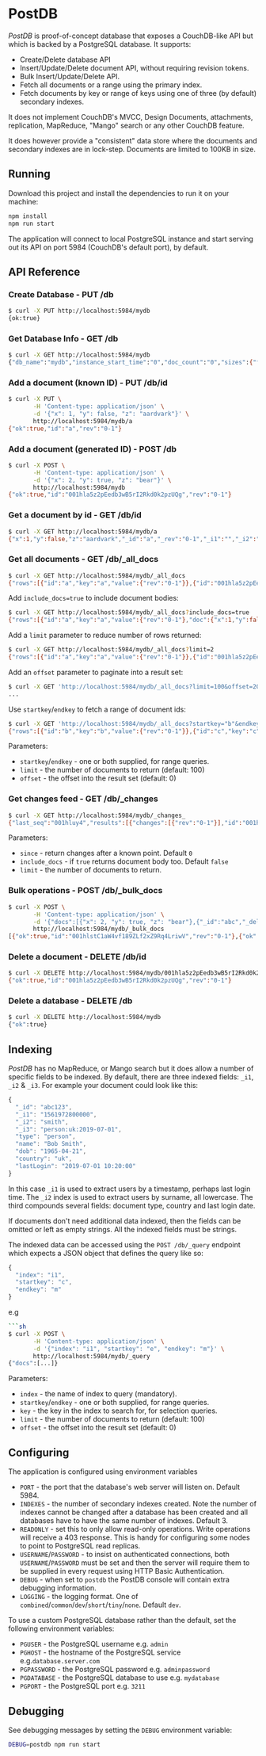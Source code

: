 
# PostDB

*PostDB* is proof-of-concept database that exposes a CouchDB-like API but which is backed by a PostgreSQL database. It supports:

- Create/Delete database API
- Insert/Update/Delete document API, without requiring revision tokens.
- Bulk Insert/Update/Delete API.
- Fetch all documents or a range using the primary index.
- Fetch documents by key or range of keys using one of three (by default) secondary indexes.

It does not implement CouchDB's MVCC, Design Documents, attachments, replication, MapReduce, "Mango" search or any other CouchDB feature.

It does however provide a "consistent" data store where the documents and secondary indexes are in lock-step. Documents are limited to 100KB in size.

## Running 

Download this project and install the dependencies to run it on your machine:

```sh
npm install
npm run start
```

The application will connect to local PostgreSQL instance and start serving out its API on port 5984 (CouchDB's default port), by default.

## API Reference

### Create Database - PUT /db

```sh
$ curl -X PUT http://localhost:5984/mydb
{ok:true}
```

### Get Database Info  - GET /db

```sh
$ curl -X GET http://localhost:5984/mydb
{"db_name":"mydb","instance_start_time":"0","doc_count":"0","sizes":{"file":"40960","active":"0"}
```

### Add a document (known ID) - PUT /db/id

```sh
$ curl -X PUT \
       -H 'Content-type: application/json' \
       -d '{"x": 1, "y": false, "z": "aardvark"}' \
       http://localhost:5984/mydb/a
{"ok":true,"id":"a","rev":"0-1"}
```

### Add a document (generated ID) - POST /db

```sh
$ curl -X POST \
       -H 'Content-type: application/json' \
       -d '{"x": 2, "y": true, "z": "bear"}' \
       http://localhost:5984/mydb
{"ok":true,"id":"001hla5z2pEedb3wB5rI2Rkd0k2pzUQg","rev":"0-1"}
```

### Get a document by id - GET /db/id

```sh
$ curl -X GET http://localhost:5984/mydb/a
{"x":1,"y":false,"z":"aardvark","_id":"a","_rev":"0-1","_i1":"","_i2":"","_i3":""}
```

### Get all documents - GET /db/_all_docs

```sh
$ curl -X GET http://localhost:5984/mydb/_all_docs
{"rows":[{"id":"a","key":"a","value":{"rev":"0-1"}},{"id":"001hla5z2pEedb3wB5rI2Rkd0k2pzUQg","key":"001hla5z2pEedb3wB5rI2Rkd0k2pzUQg","value":{"rev":"0-1"}},{"id":"b","key":"b","value":{"rev":"0-1"}},{"id":"c","key":"c","value":{"rev":"0-1"}},{"id":"d","key":"d","value":{"rev":"0-1"}},{"id":"e","key":"e","value":{"rev":"0-1"}},{"id":"f","key":"f","value":{"rev":"0-1"}}]}
```

Add `include_docs=true` to include document bodies:

```sh
$ curl -X GET http://localhost:5984/mydb/_all_docs?include_docs=true
{"rows":[{"id":"a","key":"a","value":{"rev":"0-1"},"doc":{"x":1,"y":false,"z":"aardvark","_id":"a","_rev":"0-1","_i1":"","_i2":"","_i3":""}},{"id":"001hla5z2pEedb3wB5rI2Rkd0k2pzUQg","key":"001hla5z2pEedb3wB5rI2Rkd0k2pzUQg","value":{"rev":"0-1"},"doc":{"x":2,"y":true,"z":"bear","_id":"001hla5z2pEedb3wB5rI2Rkd0k2pzUQg","_rev":"0-1","_i1":"","_i2":"","_i3":""}},{"id":"b","key":"b","value":{"rev":"0-1"},"doc":{"x":1,"y":false,"z":"bat","_id":"b","_rev":"0-1","_i1":"","_i2":"","_i3":""}},{"id":"c","key":"c","value":{"rev":"0-1"},"doc":{"x":1,"y":false,"z":"cat","_id":"c","_rev":"0-1","_i1":"","_i2":"","_i3":""}},{"id":"d","key":"d","value":{"rev":"0-1"},"doc":{"x":1,"y":false,"z":"dog","_id":"d","_rev":"0-1","_i1":"","_i2":"","_i3":""}},{"id":"e","key":"e","value":{"rev":"0-1"},"doc":{"x":1,"y":false,"z":"eagle","_id":"e","_rev":"0-1","_i1":"","_i2":"","_i3":""}},{"id":"f","key":"f","value":{"rev":"0-1"},"doc":{"x":1,"y":false,"z":"fox","_id":"f","_rev":"0-1","_i1":"","_i2":"","_i3":""}}]}
```

Add a `limit` parameter to reduce number of rows returned:

```sh
$ curl -X GET http://localhost:5984/mydb/_all_docs?limit=2
{"rows":[{"id":"a","key":"a","value":{"rev":"0-1"}},{"id":"001hla5z2pEedb3wB5rI2Rkd0k2pzUQg","key":"001hla5z2pEedb3wB5rI2Rkd0k2pzUQg","value":{"rev":"0-1"}}]}
```

Add an `offset` parameter to paginate into a result set:

```sh
$ curl -X GET 'http://localhost:5984/mydb/_all_docs?limit=100&offset=2000'
...
```

Use `startkey`/`endkey` to fetch a range of document ids:

```sh
$ curl -X GET 'http://localhost:5984/mydb/_all_docs?startkey="b"&endkey="d"'
{"rows":[{"id":"b","key":"b","value":{"rev":"0-1"}},{"id":"c","key":"c","value":{"rev":"0-1"}},{"id":"d","key":"d","value":{"rev":"0-1"}}]}
```

Parameters:

- `startkey`/`endkey` - one or both supplied, for range queries.
- `limit` - the number of documents to return   (default: 100)
- `offset` - the offset into the result set (default: 0)

### Get changes feed - GET /db/_changes

```sh
$ curl -X GET http://localhost:5984/mydb/_changes_
{"last_seq":"001hluy4","results":[{"changes":[{"rev":"0-1"}],"id":"001hluy43gHHub3XakCv0Mt4DL0LpMRr","seq":"001hluy4"},{"changes":[{"rev":"0-1"}],"id":"001hluy41gCxKV2lM6oV1eaRTp2apBWS","seq":"001hluy4"}}
```

Parameters:

- `since` - return changes after a known point. Default `0`
- `include_docs` - if `true` returns document body too. Default `false`
- `limit` - the number of documents to return.

### Bulk operations - POST /db/_bulk_docs

```sh
$ curl -X POST \
       -H 'Content-type: application/json' \
       -d '{"docs":[{"x": 2, "y": true, "z": "bear"},{"_id":"abc","_deleted":true}]}' \
       http://localhost:5984/mydb/_bulk_docs
[{"ok":true,"id":"001hlstC1aW4vf189ZLf2xZ9Rq4LriwV","rev":"0-1"},{"ok":true,"id":"abc","rev":"0-1"}]
```

### Delete a document - DELETE /db/id

```sh
$ curl -X DELETE http://localhost:5984/mydb/001hla5z2pEedb3wB5rI2Rkd0k2pzUQg
{"ok":true,"id":"001hla5z2pEedb3wB5rI2Rkd0k2pzUQg","rev":"0-1"}
```

### Delete a database - DELETE /db

```sh
$ curl -X DELETE http://localhost:5984/mydb
{"ok":true}
```

## Indexing

*PostDB* has no MapReduce, or Mango search but it does allow a number of specific fields to be indexed. By default, there are three indexed fields: `_i1`, `_i2` & `_i3`. For example your document could look like this:

```js
{
  "_id": "abc123",
  "_i1": "1561972800000",
  "_i2": "smith",
  "_i3": "person:uk:2019-07-01",
  "type": "person",
  "name": "Bob Smith",
  "dob": "1965-04-21",
  "country": "uk",
  "lastLogin": "2019-07-01 10:20:00"
}
```

In this case `_i1` is used to extract users by a timestamp, perhaps last login time. The `_i2` index is used to extract users by surname, all lowercase. The third compounds several fields: document type, country and last login date.

If documents don't need additional data indexed, then the fields can be omitted or left as empty strings. All the indexed fields must be strings.

The indexed data can be accessed using the `POST /db/_query` endpoint which expects a JSON object that defines the query like so:

```js
{ 
  "index": "i1",
  "startkey": "c",
  "endkey": "m"
}
``` 

e.g

```sh
```sh
$ curl -X POST \
       -H 'Content-type: application/json' \
       -d '{"index": "i1", "startkey": "e", "endkey": "m"}' \
       http://localhost:5984/mydb/_query
{"docs":[...]}
```

Parameters:

- `index` - the name of index to query (mandatory).
- `startkey`/`endkey` - one or both supplied, for range queries.
- `key` - the key in the index to search for, for selection queries.
- `limit` - the number of documents to return   (default: 100)
- `offset` - the offset into the result set (default: 0)

## Configuring

The application is configured using environment variables

- `PORT` - the port that the database's web server will listen on. Default 5984.
- `INDEXES` - the number of secondary indexes created. Note the number of indexes cannot be changed after a database has been created and all databases have to have the same number of indexes. Default 3.
- `READONLY` - set this to only allow read-only operations. Write operations will receive a 403 response. This is handy for configuring some nodes to point to PostgreSQL read replicas.
- `USERNAME`/`PASSWORD` - to insist on authenticated connections, both `USERNAME`/`PASSWORD` must be set and then the server will require them to be supplied in every request using HTTP Basic Authentication.
- `DEBUG` - when set to `postdb` the PostDB console will contain extra debugging information.
- `LOGGING` - the logging format. One of `combined`/`common`/`dev`/`short`/`tiny`/`none`. Default `dev`.

To use a custom PostgreSQL database rather than the default, set the following environment variables:

- `PGUSER` - the PostgreSQL username e.g. `admin`
- `PGHOST` - the hostname of the PostgreSQL service e.g.`database.server.com`
- `PGPASSWORD` - the PostgreSQL password e.g. `adminpassword`
- `PGDATABASE` - the PostgreSQL database to use e.g. `mydatabase`
- `PGPORT` - the PostgreSQL port e.g. `3211` 

## Debugging

See debugging messages by setting the `DEBUG` environment variable:

```sh
DEBUG=postdb npm run start
